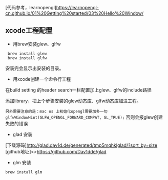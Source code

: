 [代码参考，learnopengl]<https://learnopengl-cn.github.io/01%20Getting%20started/03%20Hello%20Window/>

## xcode工程配置

* 用brew安装glew、glfw

```
 brew install glew
 brew install glfw
```
安装完会显示出安装的目录。

* 用xcode创建一个命令行工程

在build setting 的header search一栏配置加上glew、glfw的include路径

添加library，把上个步骤安装的glew动态库、glfw动态库加进工程。


`另外需要注意的是：mac os 上初始化opengl需要加多一句 glfwWindowHint(GLFW_OPENGL_FORWARD_COMPAT, GL_TRUE);`  否则会报glew创建失败的错误

* glad 安装

[下载源码]<http://glad.dav1d.de/generated/tmp5mqhkIglad/?sort_by=size>
[github地址]<>https://github.com/Dav1dde/glad


* glm 安装

`brew install glm`

